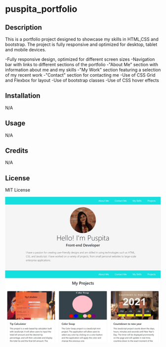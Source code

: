 # puspita_portfolio

## Description
This is a portfolio project designed to showcase my skills in HTML,CSS and bootstrap. The project is fully responsive and optimized for desktop, tablet and mobile devices.

-Fully responsive design, optimized for different screen sizes
-Navigation bar with links to different sections of the portfolio
-"About Me" section with information about me and my skills
-"My Work" section featuring a selection of my recent work
-"Contact" section for contacting me
-Use of CSS Grid and Flexbox for layout
-Use of bootstrap classes
-Use of CSS hover effects 


## Installation

N/A

## Usage

N/A

## Credits

N/A

## License

MIT License

![Alt text](images/ss1.JPG)
![Alt text](images/ss2.JPG)
